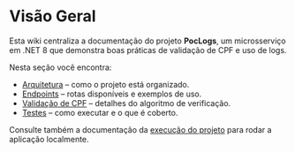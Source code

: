 # Visão Geral

Esta wiki centraliza a documentação do projeto **PocLogs**, um microsserviço em .NET 8 que demonstra boas práticas de validação de CPF e uso de logs.

Nesta seção você encontra:

- [Arquitetura](Arquitetura.md) – como o projeto está organizado.
- [Endpoints](Endpoints.md) – rotas disponíveis e exemplos de uso.
- [Validação de CPF](ValidacaoCpf.md) – detalhes do algoritmo de verificação.
- [Testes](Testes.md) – como executar e o que é coberto.

Consulte também a documentação da [execução do projeto](Execucao.md) para rodar a aplicação localmente.
